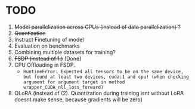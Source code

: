 # TODO

1. ~~Model parallelization across GPUs (instead of data parallelization) ?~~
2. ~~Quantization~~
3. Instruct Finetuning of model
4. Evaluation on benchmarks
5. Combining multiple datasets for training? 
6. ~~FSDP (instead of 1.)~~ (Done)
7. CPU Offloading in FSDP. 
    - `RuntimeError: Expected all tensors to be on the same device, but found at least two devices, cuda:1 and cpu! (when checking argument for argument target in method wrapper_CUDA_nll_loss_forward)`
7. QLoRA (instead of (2). Quantization during training isnt without LoRA doesnt make sense, because gradients will be zero)


